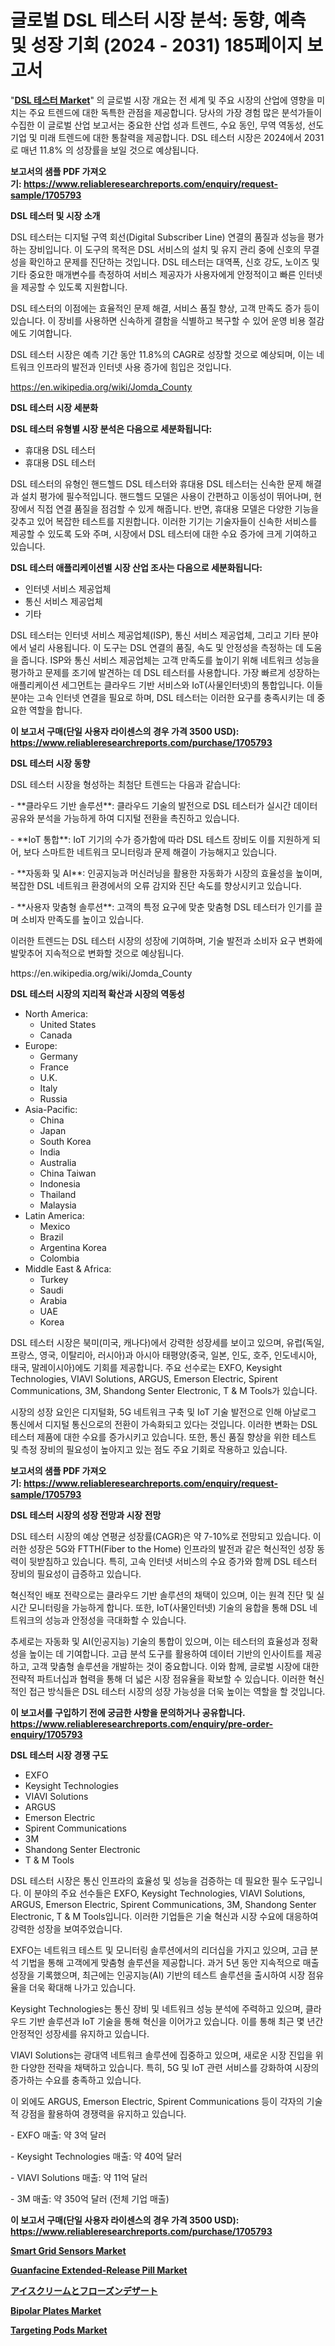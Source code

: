 <p><h1>글로벌 DSL 테스터 시장 분석: 동향, 예측 및 성장 기회 (2024 - 2031) 185페이지 보고서</h1></p><p>"<strong><a href="https://www.reliableresearchreports.com/dsl-tester-r1705793">DSL 테스터 Market</a></strong>" 의 글로벌 시장 개요는 전 세계 및 주요 시장의 산업에 영향을 미치는 주요 트렌드에 대한 독특한 관점을 제공합니다. 당사의 가장 경험 많은 분석가들이 수집한 이 글로벌 산업 보고서는 중요한 산업 성과 트렌드, 수요 동인, 무역 역동성, 선도 기업 및 미래 트렌드에 대한 통찰력을 제공합니다. DSL 테스터 시장은 2024에서 2031로 매년 11.8% 의 성장률을 보일 것으로 예상됩니다.</p>
<p><strong>보고서의 샘플 PDF 가져오기:&nbsp;<a href="https://www.reliableresearchreports.com/enquiry/request-sample/1705793">https://www.reliableresearchreports.com/enquiry/request-sample/1705793</a></strong></p>
<p><strong>DSL 테스터 및 시장 소개</strong></p>
<p><p>DSL 테스터는 디지털 구역 회선(Digital Subscriber Line) 연결의 품질과 성능을 평가하는 장비입니다. 이 도구의 목적은 DSL 서비스의 설치 및 유지 관리 중에 신호의 무결성을 확인하고 문제를 진단하는 것입니다. DSL 테스터는 대역폭, 신호 강도, 노이즈 및 기타 중요한 매개변수를 측정하여 서비스 제공자가 사용자에게 안정적이고 빠른 인터넷을 제공할 수 있도록 지원합니다.</p><p>DSL 테스터의 이점에는 효율적인 문제 해결, 서비스 품질 향상, 고객 만족도 증가 등이 있습니다. 이 장비를 사용하면 신속하게 결함을 식별하고 복구할 수 있어 운영 비용 절감에도 기여합니다. </p><p>DSL 테스터 시장은 예측 기간 동안 11.8%의 CAGR로 성장할 것으로 예상되며, 이는 네트워크 인프라의 발전과 인터넷 사용 증가에 힘입은 것입니다.</p></p>
<p><a href="https://en.wikipedia.org/wiki/Jomda_County">https://en.wikipedia.org/wiki/Jomda_County</a></p>
<p><strong>DSL 테스터 시장 세분화</strong></p>
<p><strong>DSL 테스터 유형별 시장 분석은 다음으로 세분화됩니다:</strong></p>
<p><ul><li>휴대용 DSL 테스터</li><li>휴대용 DSL 테스터</li></ul></p>
<p><p>DSL 테스터의 유형인 핸드헬드 DSL 테스터와 휴대용 DSL 테스터는 신속한 문제 해결과 설치 평가에 필수적입니다. 핸드헬드 모델은 사용이 간편하고 이동성이 뛰어나며, 현장에서 직접 연결 품질을 점검할 수 있게 해줍니다. 반면, 휴대용 모델은 다양한 기능을 갖추고 있어 복잡한 테스트를 지원합니다. 이러한 기기는 기술자들이 신속한 서비스를 제공할 수 있도록 도와 주며, 시장에서 DSL 테스터에 대한 수요 증가에 크게 기여하고 있습니다.</p></p>
<p><strong>DSL 테스터 애플리케이션별 시장 산업 조사는 다음으로 세분화됩니다:</strong></p>
<p><ul><li>인터넷 서비스 제공업체</li><li>통신 서비스 제공업체</li><li>기타</li></ul></p>
<p><p>DSL 테스터는 인터넷 서비스 제공업체(ISP), 통신 서비스 제공업체, 그리고 기타 분야에서 널리 사용됩니다. 이 도구는 DSL 연결의 품질, 속도 및 안정성을 측정하는 데 도움을 줍니다. ISP와 통신 서비스 제공업체는 고객 만족도를 높이기 위해 네트워크 성능을 평가하고 문제를 조기에 발견하는 데 DSL 테스터를 사용합니다. 가장 빠르게 성장하는 애플리케이션 세그먼트는 클라우드 기반 서비스와 IoT(사물인터넷)의 통합입니다. 이들 분야는 고속 인터넷 연결을 필요로 하며, DSL 테스터는 이러한 요구를 충족시키는 데 중요한 역할을 합니다.</p></p>
<p><strong>이 보고서 구매(단일 사용자 라이센스의 경우 가격 3500 USD): <a href="https://www.reliableresearchreports.com/purchase/1705793">https://www.reliableresearchreports.com/purchase/1705793</a></strong></p>
<p><strong>DSL 테스터 시장 동향</strong></p>
<p><p>DSL 테스터 시장을 형성하는 최첨단 트렌드는 다음과 같습니다:</p><p>- **클라우드 기반 솔루션**: 클라우드 기술의 발전으로 DSL 테스터가 실시간 데이터 공유와 분석을 가능하게 하여 디지털 전환을 촉진하고 있습니다.</p><p>  </p><p>- **IoT 통합**: IoT 기기의 수가 증가함에 따라 DSL 테스트 장비도 이를 지원하게 되어, 보다 스마트한 네트워크 모니터링과 문제 해결이 가능해지고 있습니다.</p><p>- **자동화 및 AI**: 인공지능과 머신러닝을 활용한 자동화가 시장의 효율성을 높이며, 복잡한 DSL 네트워크 환경에서의 오류 감지와 진단 속도를 향상시키고 있습니다.</p><p>- **사용자 맞춤형 솔루션**: 고객의 특정 요구에 맞춘 맞춤형 DSL 테스터가 인기를 끌며 소비자 만족도를 높이고 있습니다.</p><p>이러한 트렌드는 DSL 테스터 시장의 성장에 기여하며, 기술 발전과 소비자 요구 변화에 발맞추어 지속적으로 변화할 것으로 예상됩니다.</p></p>
<p>https://en.wikipedia.org/wiki/Jomda_County</p>
<p><strong>DSL 테스터 시장의 지리적 확산과 시장의 역동성</strong></p>
<p><ul>
    <li>
        North America:
        <ul>
            <li>United States</li>
            <li>Canada</li>
        </ul>
    </li>
    <li>
        Europe:
        <ul>
            <li>Germany</li>
            <li>France</li>
            <li>U.K.</li>
            <li>Italy</li>
            <li>Russia</li>
        </ul>
    </li>
    <li>
        Asia-Pacific:
        <ul>
            <li>China</li>
            <li>Japan</li>
            <li>South Korea</li>
            <li>India</li>
            <li>Australia</li>
            <li>China Taiwan</li>
            <li>Indonesia</li>
            <li>Thailand</li>
            <li>Malaysia</li>
        </ul>
    </li>
    <li>
        Latin America:
        <ul>
            <li>Mexico</li>
            <li>Brazil</li>
            <li>Argentina Korea</li>
            <li>Colombia</li>
        </ul>
    </li>
    <li>
        Middle East & Africa:
        <ul>
            <li>Turkey</li>
            <li>Saudi</li>
            <li>Arabia</li>
            <li>UAE</li>
            <li>Korea</li>
        </ul>
    </li>
    </ul></p>
<p><p>DSL 테스터 시장은 북미(미국, 캐나다)에서 강력한 성장세를 보이고 있으며, 유럽(독일, 프랑스, 영국, 이탈리아, 러시아)과 아시아 태평양(중국, 일본, 인도, 호주, 인도네시아, 태국, 말레이시아)에도 기회를 제공합니다. 주요 선수로는 EXFO, Keysight Technologies, VIAVI Solutions, ARGUS, Emerson Electric, Spirent Communications, 3M, Shandong Senter Electronic, T & M Tools가 있습니다. </p><p>시장의 성장 요인은 디지털화, 5G 네트워크 구축 및 IoT 기술 발전으로 인해 아날로그 통신에서 디지털 통신으로의 전환이 가속화되고 있다는 것입니다. 이러한 변화는 DSL 테스터 제품에 대한 수요를 증가시키고 있습니다. 또한, 통신 품질 향상을 위한 테스트 및 측정 장비의 필요성이 높아지고 있는 점도 주요 기회로 작용하고 있습니다.</p></p>
<p><strong>보고서의 샘플 PDF 가져오기:&nbsp;<a href="https://www.reliableresearchreports.com/enquiry/request-sample/1705793">https://www.reliableresearchreports.com/enquiry/request-sample/1705793</a></strong></p>
<p><strong>DSL 테스터 시장의 성장 전망과 시장 전망</strong></p>
<p><p>DSL 테스터 시장의 예상 연평균 성장률(CAGR)은 약 7-10%로 전망되고 있습니다. 이러한 성장은 5G와 FTTH(Fiber to the Home) 인프라의 발전과 같은 혁신적인 성장 동력이 뒷받침하고 있습니다. 특히, 고속 인터넷 서비스의 수요 증가와 함께 DSL 테스터 장비의 필요성이 급증하고 있습니다. </p><p>혁신적인 배포 전략으로는 클라우드 기반 솔루션의 채택이 있으며, 이는 원격 진단 및 실시간 모니터링을 가능하게 합니다. 또한, IoT(사물인터넷) 기술의 융합을 통해 DSL 네트워크의 성능과 안정성을 극대화할 수 있습니다. </p><p>추세로는 자동화 및 AI(인공지능) 기술의 통합이 있으며, 이는 테스터의 효율성과 정확성을 높이는 데 기여합니다. 고급 분석 도구를 활용하여 데이터 기반의 인사이트를 제공하고, 고객 맞춤형 솔루션을 개발하는 것이 중요합니다. 이와 함께, 글로벌 시장에 대한 전략적 파트너십과 협력을 통해 더 넓은 시장 점유율을 확보할 수 있습니다. 이러한 혁신적인 접근 방식들은 DSL 테스터 시장의 성장 가능성을 더욱 높이는 역할을 할 것입니다.</p></p>
<p><strong>이 보고서를 구입하기 전에 궁금한 사항을 문의하거나 공유합니다. <a href="https://www.reliableresearchreports.com/enquiry/pre-order-enquiry/1705793">https://www.reliableresearchreports.com/enquiry/pre-order-enquiry/1705793</a></strong></p>
<p><strong>DSL 테스터 시장 경쟁 구도</strong></p>
<p><ul><li>EXFO</li><li>Keysight Technologies</li><li>VIAVI Solutions</li><li>ARGUS</li><li>Emerson Electric</li><li>Spirent Communications</li><li>3M</li><li>Shandong Senter Electronic</li><li>T & M Tools</li></ul></p>
<p><p>DSL 테스터 시장은 통신 인프라의 효율성 및 성능을 검증하는 데 필요한 필수 도구입니다. 이 분야의 주요 선수들은 EXFO, Keysight Technologies, VIAVI Solutions, ARGUS, Emerson Electric, Spirent Communications, 3M, Shandong Senter Electronic, T & M Tools입니다. 이러한 기업들은 기술 혁신과 시장 수요에 대응하여 강력한 성장을 보여주었습니다.</p><p>EXFO는 네트워크 테스트 및 모니터링 솔루션에서의 리더십을 가지고 있으며, 고급 분석 기법을 통해 고객에게 맞춤형 솔루션을 제공합니다. 과거 5년 동안 지속적으로 매출 성장을 기록했으며, 최근에는 인공지능(AI) 기반의 테스트 솔루션을 출시하여 시장 점유율을 더욱 확대해 나가고 있습니다.</p><p>Keysight Technologies는 통신 장비 및 네트워크 성능 분석에 주력하고 있으며, 클라우드 기반 솔루션과 IoT 기술을 통해 혁신을 이어가고 있습니다. 이를 통해 최근 몇 년간 안정적인 성장세를 유지하고 있습니다.</p><p>VIAVI Solutions는 광대역 네트워크 솔루션에 집중하고 있으며, 새로운 시장 진입을 위한 다양한 전략을 채택하고 있습니다. 특히, 5G 및 IoT 관련 서비스를 강화하여 시장의 증가하는 수요를 충족하고 있습니다.</p><p>이 외에도 ARGUS, Emerson Electric, Spirent Communications 등이 각자의 기술적 강점을 활용하여 경쟁력을 유지하고 있습니다.</p><p>- EXFO 매출: 약 3억 달러</p><p>- Keysight Technologies 매출: 약 40억 달러</p><p>- VIAVI Solutions 매출: 약 11억 달러</p><p>- 3M 매출: 약 350억 달러 (전체 기업 매출)</p></p>
<p><strong>이 보고서 구매(단일 사용자 라이센스의 경우 가격 3500 USD): <a href="https://www.reliableresearchreports.com/purchase/1705793">https://www.reliableresearchreports.com/purchase/1705793</a></strong></p>
<p><strong><p><a href="https://github.com/luckyshygirl/Market-Research-Report-List-6/blob/main/smart-grid-sensors-market.md">Smart Grid Sensors Market</a></p><p><a href="https://issuu.com/reportprime-2/docs/guanfacine-extended-release-pill-ma_4f8cc2df9bcc1e">Guanfacine Extended-Release Pill Market</a></p><p><a href="https://github.com/mohamedbakry57/Market-Research-Report-List-6/blob/main/51886263083.md">アイスクリームとフローズンデザート</a></p><p><a href="https://github.com/WillowBruen/Market-Research-Report-List-1/blob/main/bipolar-plates-market.md">Bipolar Plates Market</a></p><p><a href="https://www.linkedin.com/pulse/targeting-pods-market-report-product-type-flir-laser-designator-xeive?trackingId=4VJQ%2BDzCQnW%2Bvtm6Gg0nyg%3D%3D">Targeting Pods Market</a></p></strong></p>
<p></p>